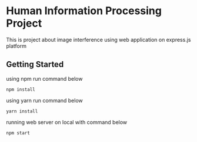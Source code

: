 # Human Information Processing Project
This is project about image interference using web application on express.js platform
## Getting Started
using npm run command below
```
npm install
```
using yarn run command below
```
yarn install
```
running web server on local with command below
```
npm start
```